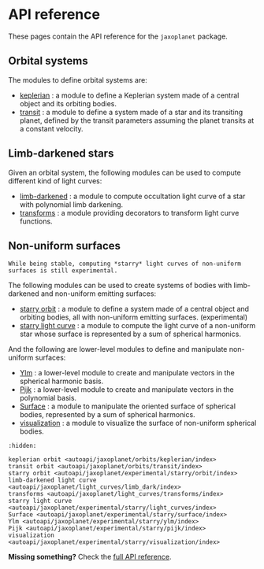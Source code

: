 # API reference

These pages contain the API reference for the `jaxoplanet` package.

## Orbital systems

The modules to define orbital systems are:

- [keplerian](jaxoplanet.orbits.keplerian) : a module to define a Keplerian system made of a central object and its orbiting bodies.
- [transit](jaxoplanet.orbits.transit) : a module to define a system made of a star and its transiting planet, defined by the transit parameters assuming the planet transits at a constant velocity.

## Limb-darkened stars

Given an orbital system, the following modules can be used to compute different kind of light curves:

- [limb-darkened](jaxoplanet.light_curves.limb_dark) : a module to compute occultation light curve of a star with polynomial limb darkening.
- [transforms](jaxoplanet.light_curves.transforms) : a module providing decorators to transform light curve functions.


## Non-uniform surfaces


```{warning}
While being stable, computing *starry* light curves of non-uniform surfaces is still experimental.
```

The following modules can be used to create systems of bodies with limb-darkened and non-uniform emitting surfaces:

- [starry orbit](jaxoplanet.experimental.starry.orbit) : a module to define a system made of a central object and orbiting bodies, all with non-uniform emitting surfaces. (experimental)
- [starry light curve](jaxoplanet.experimental.starry.light_curves) : a module to compute the light curve of a non-uniform star whose surface is represented by a sum of spherical harmonics.

And the following are lower-level modules to define and manipulate non-uniform surfaces:

- [Ylm](jaxoplanet.experimental.starry.ylm) : a lower-level module to create and manipulate vectors in the spherical harmonic basis.
- [Pijk](jaxoplanet.experimental.starry.pijk) : a lower-level module to create and manipulate vectors in the polynomial basis.
- [Surface](jaxoplanet.experimental.starry.surface) : a module to manipulate the oriented surface of spherical bodies, represented by a sum of spherical harmonics.
- [visualization](jaxoplanet.experimental.starry.visualization) : a module to visualize the surface of non-uniform spherical bodies.


```{toctree}
:hidden:

keplerian orbit <autoapi/jaxoplanet/orbits/keplerian/index>
transit orbit <autoapi/jaxoplanet/orbits/transit/index>
starry orbit <autoapi/jaxoplanet/experimental/starry/orbit/index>
limb-darkened light curve <autoapi/jaxoplanet/light_curves/limb_dark/index>
transforms <autoapi/jaxoplanet/light_curves/transforms/index>
starry light curve <autoapi/jaxoplanet/experimental/starry/light_curves/index>
Surface <autoapi/jaxoplanet/experimental/starry/surface/index>
Ylm <autoapi/jaxoplanet/experimental/starry/ylm/index>
Pijk <autoapi/jaxoplanet/experimental/starry/pijk/index>
visualization <autoapi/jaxoplanet/experimental/starry/visualization/index>
```

**Missing something?** Check the [full API reference](autoapi/jaxoplanet/index).
